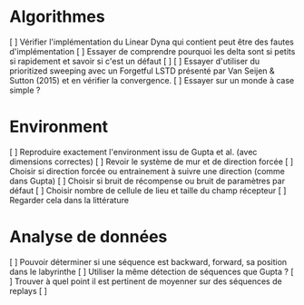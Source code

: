 # Algorithmes

[ ] Vérifier l'implémentation du Linear Dyna qui contient peut être des fautes d'implémentation
[ ] Essayer de comprendre pourquoi les delta sont si petits si rapidement et savoir si c'est un défaut
[ ]
[ ] Essayer d'utiliser du prioritized sweeping avec un Forgetful LSTD présenté par Van Seijen \& Sutton (2015) et en vérifier la convergence.
  [ ] Essayer sur un monde à case simple ?

# Environment

[ ] Reproduire exactement l'environment issu de Gupta et al. (avec dimensions correctes)
  [ ] Revoir le système de mur et de direction forcée
[ ] Choisir si direction forcée ou entrainement à suivre une direction (comme dans Gupta)
[ ] Choisir si bruit de récompense ou bruit de paramètres par défaut
[ ] Choisir nombre de cellule de lieu et taille du champ récepteur
  [ ] Regarder cela dans la littérature

# Analyse de données

[ ] Pouvoir déterminer si une séquence est backward, forward, sa position dans le labyrinthe
  [ ] Utiliser la même détection de séquences que Gupta ?
  [ ] Trouver à quel point il est pertinent de moyenner sur des séquences de replays
[ ]
